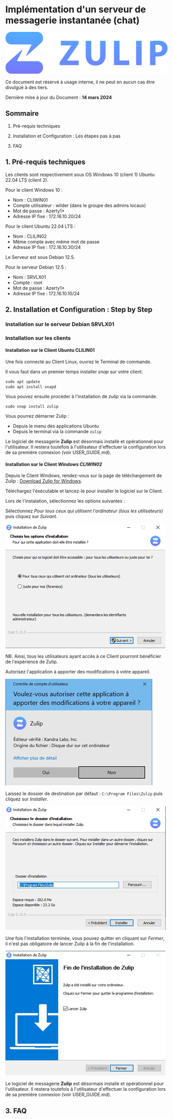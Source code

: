 # Implémentation d'un serveur de messagerie instantanée (chat)

![Zulip](attachments/Zulip.png)

Ce document est réservé à usage interne, il ne peut en aucun cas être divulgué à des tiers.

Dernière mise à jour du Document : **14 mars 2024**

## **Sommaire**

1. Pré-requis techniques

2. Installation et Configuration : Les étapes pas à pas

3. FAQ

## **1. Pré-requis techniques**

Les clients sont respectivement sous OS Windows 10 (client 1) Ubuntu 22.04 LTS (client 2).

Pour le client Windows 10 : 
- Nom : CLIWIN01
- Compte utilisateur : wilder (dans le groupe des admins locaux)
- Mot de passe : Azerty1*
- Adresse IP fixe : 172.16.10.20/24

Pour le client Ubuntu 22.04 LTS :
- Nom :  CLILIN02
- Même compte avec même mot de passe
- Adresse IP fixe : 172.16.10.30/24

Le Serveur est sous Debian 12.5.

Pour le serveur Debian 12.5 :
- Nom : SRVLX01
- Compte : root
- Mot de passe : Azerty1*
- Adresse IP fixe : 172.16.10.10/24

## **2. Installation et Configuration : Step by Step**

### **Installation sur le serveur Debian SRVLX01**

### **Installation sur les clients**

#### **Installation sur le Client Ubuntu CLILIN01**

Une fois connecté au Client Linux, ouvrez le Terminal de commande.

Il vous faut dans un premier temps installer _snap_ sur votre client.

```
sudo apt update
sudo apt install snapd
```

Vous pouvez ensuite procéder à l'installation de _zulip_ via la commande.

```
sudo snap install zulip
```

Vous pourrez démarrer Zulip :
* Depuis le menu des applications Ubuntu
* Depuis le terminal via la commande `zulip`

Le logiciel de messagerie **Zulip** est désormais installé et opérationnel pour l'utilisateur. Il restera toutefois à l'utilisateur d'effectuer la configuration lors de sa première connexion (voir USER_GUIDE.md).

#### **Installation sur le Client _Windows CLIWIN02_**

Depuis le Client Windows, rendez-vous sur la page de téléchargement de Zulip : [Download Zulip for Windows](https://zulip.com/apps/).

Téléchargez l'éxécutable et lancez-le pour installer le logiciel sur le Client.

Lors de l'instalation, sélectionnez les options suivantes :

Sélectionnez _Pour tous ceux qui utilisent l'ordinateur (tous les utilisateurs)_ puis cliquez sur _Suivant_.

![Zulip_Install_Win_01](attachments/Zulip_Install_Win_01.jpg)

NB. Ainsi, tous les utilisateurs ayant accés à ce Client pourront bénéficier de l'expérience de Zulip.

Autorisez l'application à apporter des modifications à votre appareil.

![Zulip_Install_Win_02](attachments/Zulip_Install_Win_02.jpg)

Laissez le dossier de destination par défaut : `C:\Program Files\Zulip` puis cliquez sur _Installer_.

![Zulip_Install_Win_03](attachments/Zulip_Install_Win_03.jpg)

Une fois l'installation terminée, vous pouvez quitter en cliquant sur _Fermer_, il n'est pas obligatoire de lancer Zulip à la fin de l'installation.

![Zulip_Install_Win_03](attachments/Zulip_Install_Win_04.jpg)

Le logiciel de messagerie **Zulip** est désormais installé et opérationnel pour l'utilisateur. Il restera toutefois à l'utilisateur d'effectuer la configuration lors de sa première connexion (voir USER_GUIDE.md).

## **3. FAQ**
